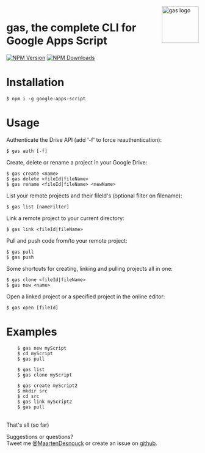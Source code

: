 <img src="https://raw.githubusercontent.com/MaartenDesnouck/google-apps-script/master/images/logo/gas-logo.png" alt="gas logo" title="gas" align="right" height="96" width="96"/>

# gas, the complete CLI for Google Apps Script

[![NPM Version](http://img.shields.io/npm/v/google-apps-script.svg?style=flat)](https://www.npmjs.org/package/google-apps-script) [![NPM Downloads](https://img.shields.io/npm/dt/google-apps-script.svg?style=flat)](https://www.npmjs.org/package/google-apps-script)

# Installation

```
$ npm i -g google-apps-script
```

# Usage

  Authenticate the Drive API (add '-f' to force reauthentication):
```
$ gas auth [-f]
```

  Create, delete or rename a project in your Google Drive:
```
$ gas create <name>
$ gas delete <fileId|fileName>
$ gas rename <fileId|fileName> <newName>
```  

  List your remote projects and their fileId's (optional filter on filename):
```
$ gas list [nameFilter]
```

  Link a remote project to your current directory:
```
$ gas link <fileId|fileName>
```

  Pull and push code from/to your remote project:
```
$ gas pull
$ gas push
```

  Some shortcuts for creating, linking and pulling projects all in one:

```
$ gas clone <fileId|fileName>
$ gas new <name>
```

Open a linked project or a specified project in the online editor:

  ```
$ gas open [fileId]
  ```

# Examples
```
    $ gas new myScript
    $ cd myScript
    $ gas pull
```
```   
    $ gas list
    $ gas clone myScript
```
```
    $ gas create myScript2
    $ mkdir src
    $ cd src
    $ gas link myScript2
    $ gas pull
```

<br>
That's all (so far)

Suggestions or questions?   
Tweet me [@MaartenDesnouck](https://twitter.com/MaartenDesnouck) or
create an issue on [github](https://github.com/MaartenDesnouck/google-apps-script/issues/new).
